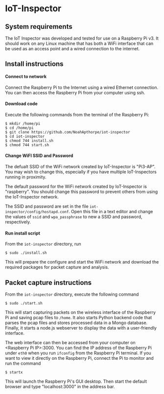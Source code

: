 # IoT-Inspector

## System requirements
The IoT Inspector was developed and tested for use on a Raspberry Pi v3.  It should work on any Linux machine that has both a WiFi interface that can be used as an access point and a wired connection to the internet.

## Install instructions

#### Connect to network
Connect the Raspberry Pi to the Internet using a wired Ethernet connection.  You can then access the Raspberry Pi from your computer using ssh.

#### Download code
Execute the following commands from the terminal of the Raspberry Pi:

```
$ mkdir /home/pi
$ cd /home/pi
$ git clone https://github.com/NoahApthorpe/iot-inspector
$ cd iot-inspector
$ chmod 744 install.sh
$ chmod 744 start.sh
```

#### Change WiFI SSID and Password
The defualt SSID of the WiFi network created by IoT-Inspector is "Pi3-AP". You may wish to change this, especially if you have multiple IoT-Inspectors running in proximity.  

The default password for the WiFi network created by IoT-Inspector is "raspberry".  You should change this password to prevent others from using the IoT-Inspector network. 

The SSID and password are set in the file `iot-inspector/config/hostapd.conf`. Open this file in a text editor and change the values of `ssid` and `wpa_passphrase` to new a SSID and password, respectively.  

#### Run install script

From the `iot-inspector` directory, run 
```
$ sudo ./install.sh
```
This will prepare the configure and start the WiFi network and download the required packages for packet capture and analysis.

## Packet capture instructions

From the `iot-inspector` directory, execute the following command

```
$ sudo ./start.sh
```

This will start capturing packets on the wireless interface of the Raspberry Pi and saving pcap files to `/home`.
It also starts Python backend code that parses the pcap files and stores
processed data in a Mongo database. Finally, it starts a node.js webserver to display the data with a
user-friendly interface.

The web interface can then be accessed from your computer on \<Raspberry Pi IP\>:3000. You can find the IP address of the Raspberry Pi under `eth0` when you run `ifconfig` from the Raspberry Pi terminal.  If you want to view it directly on the
Raspberry Pi, connect the Pi to monitor and run the command

```
$ startx
```

This  will launch the Raspberry Pi's  GUI desktop. Then start the
default browser and type "localhost:3000" in the address bar.





